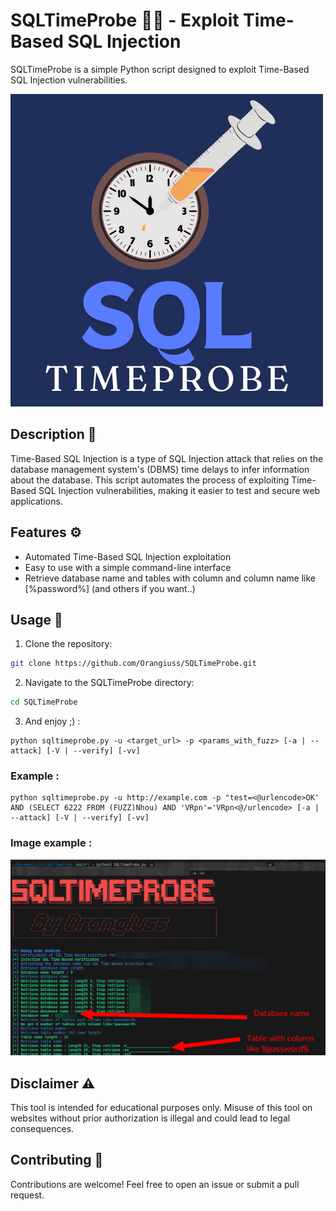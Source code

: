 # SQLTimeProbe 🕵️‍♂️ - Exploit Time-Based SQL Injection

SQLTimeProbe is a simple Python script designed to exploit Time-Based SQL Injection vulnerabilities.

![alt text](images/sqltimeprobe.png)

## Description 📝

Time-Based SQL Injection is a type of SQL Injection attack that relies on the database management system's (DBMS) time delays to infer information about the database. This script automates the process of exploiting Time-Based SQL Injection vulnerabilities, making it easier to test and secure web applications.

## Features ⚙️

- Automated Time-Based SQL Injection exploitation
- Easy to use with a simple command-line interface
- Retrieve database name and tables with column and column name like [%password%] (and others if you want..)

## Usage 🚀

1. Clone the repository:

```bash
git clone https://github.com/Orangiuss/SQLTimeProbe.git
```

2. Navigate to the SQLTimeProbe directory:
```bash
cd SQLTimeProbe
```

3. And enjoy ;) :
```
python sqltimeprobe.py -u <target_url> -p <params_with_fuzz> [-a | --attack] [-V | --verify] [-vv]
```

### Example :
```
python sqltimeprobe.py -u http://example.com -p "test=<@urlencode>OK' AND (SELECT 6222 FROM (FUZZ)Nhou) AND 'VRpn'='VRpn<@/urlencode> [-a | --attack] [-V | --verify] [-vv]
```

### Image example :
![alt text](images/SQLTimeProbe.png)

## Disclaimer ⚠️

This tool is intended for educational purposes only. Misuse of this tool on websites without prior authorization is illegal and could lead to legal consequences.

## Contributing 🤝

Contributions are welcome! Feel free to open an issue or submit a pull request.
